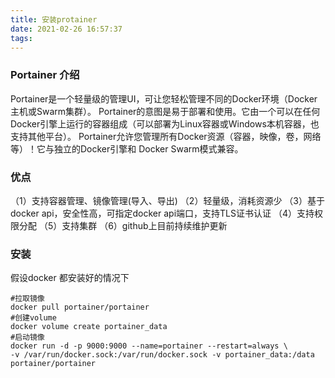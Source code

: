 ```yaml
---
title: 安装protainer
date: 2021-02-26 16:57:37
tags:
---
```

### Portainer 介绍
Portainer是一个轻量级的管理UI，可让您轻松管理不同的Docker环境（Docker主机或Swarm集群）。 Portainer的意图是易于部署和使用。它由一个可以在任何Docker引擎上运行的容器组成（可以部署为Linux容器或Windows本机容器，也支持其他平台）。 Portainer允许您管理所有Docker资源（容器，映像，卷，网络等）！它与独立的Docker引擎和 Docker Swarm模式兼容。
### 优点
（1）支持容器管理、镜像管理(导入、导出)
（2）轻量级，消耗资源少
（3）基于docker api，安全性高，可指定docker api端口，支持TLS证书认证
（4）支持权限分配
（5）支持集群
（6）github上目前持续维护更新

### 安装
假设docker 都安装好的情况下

``` shell
#拉取镜像
docker pull portainer/portainer
#创建volume
docker volume create portainer_data
#启动镜像
docker run -d -p 9000:9000 --name=portainer --restart=always \
-v /var/run/docker.sock:/var/run/docker.sock -v portainer_data:/data portainer/portainer
```




